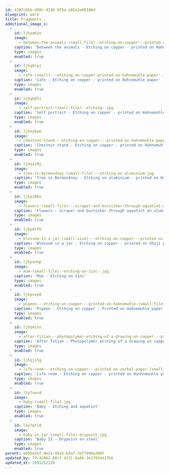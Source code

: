 ```yaml
---
id: 4397c6bb-d98c-4136-9f5a-a01a2a06186d
blueprint: work
title: Fragments
additional_image_s:
  -
    id: ljhoo6zo
    image:
      - between-the-animals-(small-file)--etching-on-copper---printed-on-hahnemuhle-paper-.jpg
    caption: 'Between the animals - Etching on copper - printed on Hahnemuhle paper'
    type: images
    enabled: true
  -
    id: ljhq9rpj
    image:
      - cafe-(small)---etching-on-copper-printed-on-hahnemuhle-paper-.jpg
    caption: 'Cafe - Etching on copper - printed on Hahnemuhle paper'
    type: images
    enabled: true
  -
    id: ljhqh8fz
    image:
      - self-portrait-(small-file)--etching-.jpg
    caption: 'Self portrait - Etching on copper - printed on Hahnemuhle paper'
    type: images
    enabled: true
  -
    id: ljhoybwe
    image:
      - chestnut-stand---etching-on-copper---printed-on-hahnemuhle-paper-(small-file)-.jpg
    caption: 'Chestnut stand - Etching on copper - printed on Hahnemuhle paper'
    type: images
    enabled: true
  -
    id: ljhqio9y
    image:
      - tree-in-bermondsey-(small-file)---etching-on-aluminium.jpg
    caption: 'Tree in Bermondsey - Etching on aluminium - printed on Hahnemuhle paper'
    type: images
    enabled: true
  -
    id: ljhp296n
    image:
      - flowers-(small-file)---scraper-and-burnisher-through-aquatint-on-aluminium.jpg
    caption: 'Flowers - Scraper and burnisher through aquatint on aluminium'
    type: images
    enabled: true
  -
    id: ljhp8rfb
    image:
      - blossom-in-a-jar-(small-size)---etching-on-copper---printed-on-shoji-paper.jpg
    caption: 'Blossom in a jar - Etching on copper - printed on Shoji paper'
    type: images
    enabled: true
  -
    id: ljhpsnmp
    image:
      - mum-(small-file)--etching-on-zinc-.jpg
    caption: 'Mum - Etching on zinc'
    type: images
    enabled: true
  -
    id: ljhpvvp0
    image:
      - pigeon---etching-on-copper---printed-on-hahnemuhle-(small-file)-.jpg
    caption: 'Pigeon - Etching on copper - Printed on Hahnemuhle paper'
    type: images
    enabled: true
  -
    id: ljhq4zxn
    image:
      - after-titian---photopolymer-etching-of-a-drawing-on-copper---printed-on-hahnemuhle-paper-(small-file)-.jpg
    caption: 'After Titian - Photopolymer etching of a drawing on copper - printed on Hanhnemuhle paper'
    type: images
    enabled: true
  -
    id: ljhqjs5g
    image:
      - life-room---etching-on-copper---printed-on-zerkal-paper-(small-file)-.jpg
    caption: 'Life room - Etching on copper - printed on Hanhnemuhle paper'
    type: images
    enabled: true
  -
    id: lky7oeud
    image:
      - baby-(small-file).jpg
    caption: 'Baby - Etching and aquatint'
    type: images
    enabled: true
  -
    id: lky7pfi0
    image:
      - baby-in-jar-(small-file)-drypoint.jpg
    caption: 'Baby II - Drypoint on steel'
    type: images
    enabled: true
parent: ebb5e2ef-9e1a-4ba5-bdaf-3bf7890a3007
updated_by: 7fc42862-88cf-4231-8a06-3e1f93ee1fbb
updated_at: 1691252126
---
```

